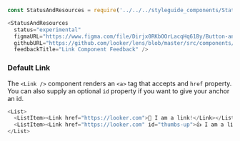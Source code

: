 ```js noeditor
const StatusAndResources = require('../../../styleguide_components/StatusAndResources').StatusAndResources;

<StatusAndResources
  status="experimental"
  figmaURL="https://www.figma.com/file/Dirjx0RKbOOrLacqHq61By/Button-and-Links"
  githubURL="https://github.com/looker/lens/blob/master/src/components/Link/Link.tsx"
  feedbackTitle="Link Component Feedback" />
```


### Default Link

The `<Link />` component renders an `<a>` tag that accepts and `href` property. You can also supply an optional `id` property if you want to give your anchor an id.

```js
<List>
  <ListItem><Link href="https://looker.com">👋 I am a link!</Link></ListItem>
  <ListItem><Link href="https://looker.com" id="thumbs-up">👍 I am a link with an id</Link></ListItem>
</List>
```
